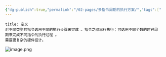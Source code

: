 ```yaml
---
{"dg-publish":true,"permalink":"/02-pages/多指令周期的执行方案/","tags":["personal/blog","计算机组成原理/CPU"]}
---
```


```ad-info
title: 定义
对不同类型的指令选用不同的执行步骤来完成 。指令之间串行执行；可选用不同个数的时钟周期来完成不同指令的执行过程 。
需要更复杂的硬件设计。
```

![image.png](https://yelanyanyu-img-bed.oss-cn-hangzhou.aliyuncs.com/img/blog/2024/11/20241122211529.png)
